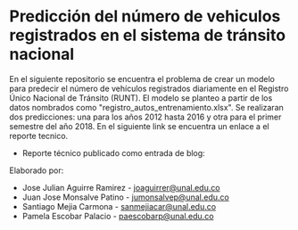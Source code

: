 # Predicción del número de vehiculos registrados en el sistema de tránsito nacional
En el siguiente repositorio se encuentra el  problema de crear un modelo para predecir el número de vehículos registrados diariamente en el Registro Único Nacional de Tránsito (RUNT). El modelo se planteo a partir de los datos nombrados como "registro_autos_entrenamiento.xlsx". Se realizaran dos predicciones: una para los años 2012 hasta 2016 y otra para el primer semestre del año 2018. En el siguiente link se encuentra un enlace a el reporte tecnico.

- Reporte técnico publicado como entrada de blog:

Elaborado por:

- Jose Julian Aguirre Ramirez - joaguirrer@unal.edu.co
- Juan Jose Monsalve Patino - jumonsalvep@unal.edu.co
- Santiago Mejia Carmona - sanmejiacar@unal.edu.co
- Pamela Escobar Palacio - paescobarp@unal.edu.co
